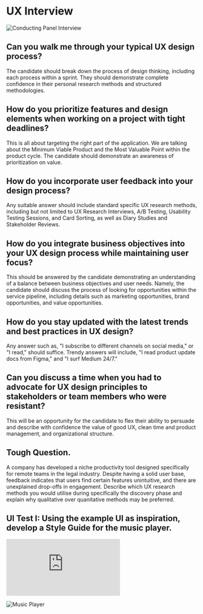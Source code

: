 # UX Interview 

![Conducting Panel Interview](https://www.4cornerresources.com/wp-content/uploads/2023/09/Conducting-panel-interview.jpg)

## Can you walk me through your typical UX design process?

The candidate should break down the process of design thinking, including each process within a sprint. They should demonstrate complete confidence in their personal research methods and structured methodologies. 

## How do you prioritize features and design elements when working on a project with tight deadlines?

This is all about targeting the right part of the application. We are talking about the Minimum Viable Product and the Most Valuable Point within the product cycle. The candidate should demonstrate an awareness of prioritization on value. 

## How do you incorporate user feedback into your design process?

Any suitable answer should include standard specific UX research methods, including but not limited to UX Research Interviews, A/B Testing, Usability Testing Sessions, and Card Sorting, as well as Diary Studies and Stakeholder Reviews. 

## How do you integrate business objectives into your UX design process while maintaining user focus?

This should be answered by the candidate demonstrating an understanding of a balance between business objectives and user needs. Namely, the candidate should discuss the process of looking for opportunities within the service pipeline, including details such as marketing opportunities, brand opportunities, and value opportunities.   

## How do you stay updated with the latest trends and best practices in UX design?

Any answer such as, "I subscribe to different channels on social media," or "I read," should suffice. Trendy answers will include, "I read product update docs from Figma," and "I surf Medium 24/7." 

## Can you discuss a time when you had to advocate for UX design principles to stakeholders or team members who were resistant?

This will be an opportunity for the candidate to flex their ability to persuade and describe with confidence the value of good UX, clean time and product management, and organizational structure.

## Tough Question. 

A company has developed a niche productivity tool designed specifically for remote teams in the legal industry. Despite having a solid user base, feedback indicates that users find certain features unintuitive, and there are unexplained drop-offs in engagement. Describe which UX research methods you would utilise during specifically the discovery phase and explain why qualitative over quanitative methods may be preferred. 

## UI Test I: Using the example UI as inspiration, develop a Style Guide for the music player. 

![Style Guide](https://res.cloudinary.com/chriskelly-it/image/upload/v1723031945/RamenGo-Styleguide-v2_1_zmxnq4.pdf)

![Music Player](https://res.cloudinary.com/chriskelly-it/image/upload/v1723031940/preview_1_q43qh8.png)

